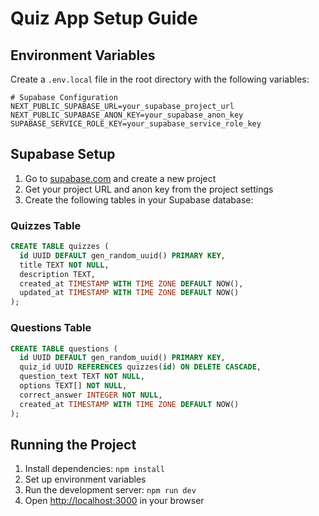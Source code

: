 # Quiz App Setup Guide

## Environment Variables

Create a `.env.local` file in the root directory with the following variables:

```env
# Supabase Configuration
NEXT_PUBLIC_SUPABASE_URL=your_supabase_project_url
NEXT_PUBLIC_SUPABASE_ANON_KEY=your_supabase_anon_key
SUPABASE_SERVICE_ROLE_KEY=your_supabase_service_role_key
```

## Supabase Setup

1. Go to [supabase.com](https://supabase.com) and create a new project
2. Get your project URL and anon key from the project settings
3. Create the following tables in your Supabase database:

### Quizzes Table
```sql
CREATE TABLE quizzes (
  id UUID DEFAULT gen_random_uuid() PRIMARY KEY,
  title TEXT NOT NULL,
  description TEXT,
  created_at TIMESTAMP WITH TIME ZONE DEFAULT NOW(),
  updated_at TIMESTAMP WITH TIME ZONE DEFAULT NOW()
);
```

### Questions Table
```sql
CREATE TABLE questions (
  id UUID DEFAULT gen_random_uuid() PRIMARY KEY,
  quiz_id UUID REFERENCES quizzes(id) ON DELETE CASCADE,
  question_text TEXT NOT NULL,
  options TEXT[] NOT NULL,
  correct_answer INTEGER NOT NULL,
  created_at TIMESTAMP WITH TIME ZONE DEFAULT NOW()
);
```

## Running the Project

1. Install dependencies: `npm install`
2. Set up environment variables
3. Run the development server: `npm run dev`
4. Open [http://localhost:3000](http://localhost:3000) in your browser 